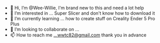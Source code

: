 - 👋 Hi, I’m @Wee-Willie, I'm brand new to this and need a lot help
- 👀 I’m interested in ... Super Slicer and don't know how to download it
- 🌱 I’m currently learning ... how to create stuff on Creality Ender 5 Pro Plus
- 💞️ I’m looking to collaborate on ...
- 📫 How to reach me ...wwtc82@gmail.com  thank you in advance

<!---
Wee-Willie/Wee-Willie is a ✨ special ✨ repository because its `README.md` (this file) appears on your GitHub profile.
You can click the Preview link to take a look at your changes.
--->
